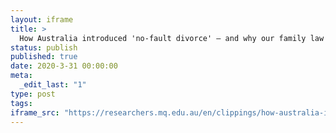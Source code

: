 ```yaml
---
layout: iframe
title: >
  How Australia introduced 'no-fault divorce' — and why our family law system is under review again
status: publish
published: true
date: 2020-3-31 00:00:00
meta:
  _edit_last: "1"
type: post
tags:
iframe_src: "https://researchers.mq.edu.au/en/clippings/how-australia-introduced-no-fault-divorce-and-why-our-family-law-"
---
```

        